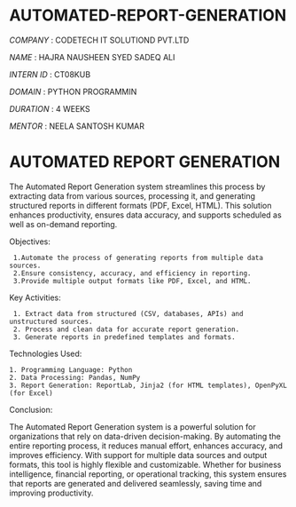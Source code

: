 # AUTOMATED-REPORT-GENERATION

*COMPANY* :  CODETECH IT SOLUTIOND PVT.LTD

*NAME*    :  HAJRA  NAUSHEEN SYED SADEQ ALI

*INTERN ID* : CT08KUB

*DOMAIN*  : PYTHON PROGRAMMIN

*DURATION* : 4 WEEKS

*MENTOR*  : NEELA SANTOSH KUMAR

# AUTOMATED REPORT GENERATION 

The Automated Report Generation system streamlines this process by extracting data from various sources, processing it, and generating structured reports in different formats (PDF, Excel, HTML). This solution enhances productivity, ensures data accuracy, and supports scheduled as well as on-demand reporting.

Objectives:

     1.Automate the process of generating reports from multiple data sources.
     2.Ensure consistency, accuracy, and efficiency in reporting.
     3.Provide multiple output formats like PDF, Excel, and HTML.


 Key Activities:

     1. Extract data from structured (CSV, databases, APIs) and unstructured sources.
     2. Process and clean data for accurate report generation.
     3. Generate reports in predefined templates and formats.


 Technologies Used:

    1. Programming Language: Python
    2. Data Processing: Pandas, NumPy
    3. Report Generation: ReportLab, Jinja2 (for HTML templates), OpenPyXL (for Excel)

 Conclusion:

The Automated Report Generation system is a powerful solution for organizations that rely on data-driven decision-making. By automating the entire reporting process, it reduces manual effort, enhances accuracy, and improves efficiency. With support for multiple data sources and output formats, this tool is highly flexible and customizable. Whether for business intelligence, financial reporting, or operational tracking, this system ensures that reports are generated and delivered seamlessly, saving time and improving productivity.








